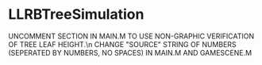 # LLRBTreeSimulation
UNCOMMENT SECTION IN MAIN.M TO USE NON-GRAPHIC VERIFICATION OF TREE LEAF HEIGHT.\n
CHANGE "SOURCE" STRING OF NUMBERS (SEPERATED BY NUMBERS, NO SPACES) IN MAIN.M AND GAMESCENE.M
